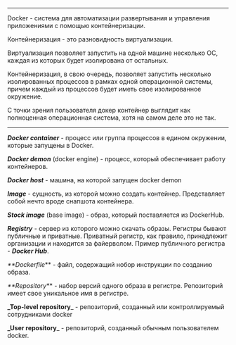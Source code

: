 ___
Docker - система для автоматизации развертывания и управления приложениями с помощью контейнеризации.

Контейнеризация - это разновидность виртуализации.

Виртуализация позволяет запустить на одной машине несколько ОС, каждая из которых будет изолирована от остальных.

Контейнеризация, в свою очередь, позволяет запустить несколько изолированных процессов в рамках одной операционной системы, причем каждый из процессов будет иметь свое изолированное окружение.

С точки зрения пользователя докер контейнер выглядит как полноценная операционная система, хотя на самом деле это не так.

___
_**Docker container**_ - процесс или группа процессов в едином окружении, которые запущены в Docker.

_**Docker demon**_ (docker engine) - процесс, который обеспечивает работу контейнеров.

_**Docker host**_ - машина, на которой запущен docker demon

_**Image**_ - сущность, из которой можно создать контейнер. Представляет собой нечто вроде снапшота контейнера.

_**Stock image**_ (base image) - образ, который поставляется из DockerHub.

_**Registry**_ - сервер из которого можно скачать образы. Регистры бывают публичные и приватные. Приватный регистр, как правило, принадлежит организации и находится за файерволом. Пример публичного регистра - _**Docker Hub**_.

_**Dockerfile_** - файл, содержащий нобор инструкции по созданию образа.

_**Repository_** - набор версий одного образа в регистре. Репозиторий имеет свое уникальное имя в регистре.

**_Top-level repository**_ - репозиторий, созданный или контроллируемый сотрудниками 
docker

**_User repository**_ - репозиторий, созданный обычным пользователем docker.
